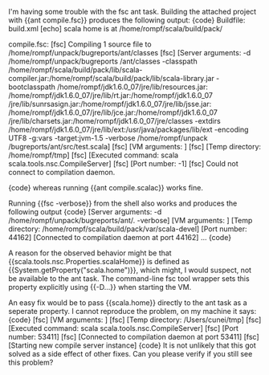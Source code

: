 I'm having some trouble with the fsc ant task. Building the attached project with {{ant compile.fsc}} produces the following output:
{code}
Buildfile: build.xml
     [echo] scala home is at /home/rompf/scala/build/pack/

compile.fsc:
      [fsc] Compiling 1 source file to /home/rompf/unpack/bugreports/ant/classes
      [fsc] [Server arguments: -d /home/rompf/unpack/bugreports
/ant/classes -classpath /home/rompf/scala/build/pack/lib/scala-
compiler.jar:/home/rompf/scala/build/pack/lib/scala-library.jar 
-bootclasspath /home/rompf/jdk1.6.0_07/jre/lib/resources.jar:
/home/rompf/jdk1.6.0_07/jre/lib/rt.jar:/home/rompf/jdk1.6.0_07
/jre/lib/sunrsasign.jar:/home/rompf/jdk1.6.0_07/jre/lib/jsse.jar:
/home/rompf/jdk1.6.0_07/jre/lib/jce.jar:/home/rompf/jdk1.6.0_07
/jre/lib/charsets.jar:/home/rompf/jdk1.6.0_07/jre/classes -extdirs 
/home/rompf/jdk1.6.0_07/jre/lib/ext:/usr/java/packages/lib/ext 
-encoding UTF8 -g:vars -target:jvm-1.5 -verbose /home/rompf/unpack
/bugreports/ant/src/test.scala]
      [fsc] [VM arguments: ]
      [fsc] [Temp directory: /home/rompf/tmp]
      [fsc] [Executed command: scala scala.tools.nsc.CompileServer]
      [fsc] [Port number: -1]
      [fsc] Could not connect to compilation daemon.

{code}
whereas running {{ant compile.scalac}} works fine.

Running {{fsc -verbose}} from the shell also works and produces the following output
{code}
[Server arguments: -d /home/rompf/unpack/bugreports/ant/. -verbose]
[VM arguments: ]
[Temp directory: /home/rompf/scala/build/pack/var/scala-devel]
[Port number: 44162]
[Connected to compilation daemon at port 44162]
...
{code}

A reason for the observed behavior might be that {{scala.tools.nsc.Properties.scalaHome}} is defined as {{System.getProperty("scala.home")}}, which might, I would suspect, not be available to the ant task. The command-line fsc tool wrapper sets this property explicitly using {{-D...}} when starting the VM.

An easy fix would be to pass {{scala.home}} directly to the ant task as a seperate property.
I cannot reproduce the problem, on my machine it says:
{code}
      [fsc] [VM arguments: ]
      [fsc] [Temp directory: /Users/cunei/tmp]
      [fsc] [Executed command: scala scala.tools.nsc.CompileServer]
      [fsc] [Port number: 53411]
      [fsc] [Connected to compilation daemon at port 53411]
      [fsc] [Starting new compile server instance]
{code}
It is not unlikely that this got solved as a side effect of other fixes. Can you please verify if you still see this problem?

